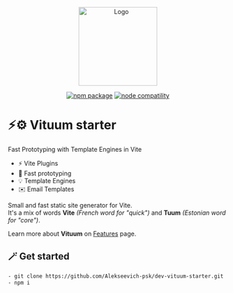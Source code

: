 <p align="center">
  <a href="https://vituum.dev/" target="_blank" rel="noopener noreferrer">
    <img width="180" src="https://avatars.githubusercontent.com/u/109584961" alt="Logo">
  </a>
</p>
<p align="center">
  <a href="https://npmjs.com/package/vituum"><img src="https://img.shields.io/npm/v/vituum.svg" alt="npm package"></a>
  <a href="https://nodejs.org/en/about/releases/"><img src="https://img.shields.io/node/v/vituum.svg" alt="node compatility"></a>
</p>

# ⚡⚙️ Vituum starter

Fast Prototyping with Template Engines in Vite

- ⚡ Vite Plugins
- 🚀️ Fast prototyping
- 💡 Template Engines
- ✉️ Email Templates

Small and fast static site generator for Vite.<br>
It's a mix of words **Vite** _(French word for "quick")_ and **Tuum** _(Estonian word for "core")_.<br>

Learn more about **Vituum** on [Features](https://vituum.dev/guide/features.html) page.

## 🪄 Get started

```sh
- git clone https://github.com/Alekseevich-psk/dev-vituum-starter.git
- npm i 
```
